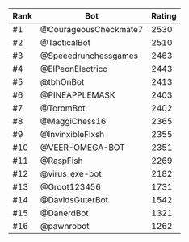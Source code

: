Rank|Bot|Rating
---|---|---
#1|@CourageousCheckmate7|2530
#2|@TacticalBot|2510
#3|@Speeedrunchessgames|2463
#4|@ElPeonElectrico|2443
#5|@tbhOnBot|2413
#6|@PINEAPPLEMASK|2403
#7|@ToromBot|2402
#8|@MaggiChess16|2365
#9|@InvinxibleFlxsh|2355
#10|@VEER-OMEGA-BOT|2351
#11|@RaspFish|2269
#12|@virus_exe-bot|2182
#13|@Groot123456|1731
#14|@DavidsGuterBot|1542
#15|@DanerdBot|1321
#16|@pawnrobot|1262
